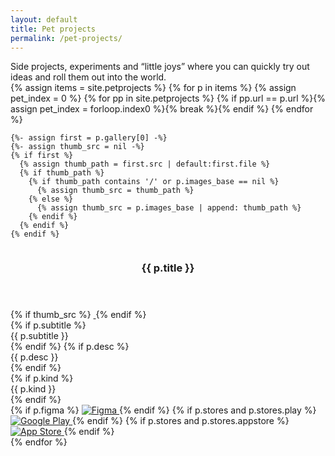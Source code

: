 ```yaml
---
layout: default
title: Pet projects
permalink: /pet-projects/
---
```

<!-- краткое описание раздела, как «лейбл кейса», но только текст -->
<div class="pet-meta">
  <div class="case-summary2">
    Side projects, experiments and “little joys” where you can quickly try out ideas and roll them out into the world.
  </div>
</div>
<div class="pp-grid">
  {% assign items = site.petprojects %}
  {% for p in items %}
    {% assign pet_index = 0 %}
    {% for pp in site.petprojects %}
      {% if pp.url == p.url %}{% assign pet_index = forloop.index0 %}{% break %}{% endif %}
    {% endfor %}

    {%- assign first = p.gallery[0] -%}
    {%- assign thumb_src = nil -%}
    {% if first %}
      {% assign thumb_path = first.src | default:first.file %}
      {% if thumb_path %}
        {% if thumb_path contains '/' or p.images_base == nil %}
          {% assign thumb_src = thumb_path %}
        {% else %}
          {% assign thumb_src = p.images_base | append: thumb_path %}
        {% endif %}
      {% endif %}
    {% endif %}

  <article class="pp-card">
    <!-- Шапка -->
    <header class="pp-header">
      <img class="pp-icon" src="{{ site.baseurl }}{{ p.icon }}" alt="">
      <h3 class="pp-title">{{ p.title }}</h3>
    </header>
    <!-- Тело: слева медиа, справа текст + футер, приклеенный к низу -->
    <div class="pp-body">
    <div class="pp-media">
      {% if thumb_src %}
        <a class="pp-media-link"
           href="javascript:void(0)"
           onclick="openPetGallery({{ pet_index }}, 0)"
           aria-label="Open gallery">
          <img src="{{ site.baseurl }}{{ thumb_src }}" alt="">
        </a>
      {% endif %}
    </div>
    <div class="pp-side">
      <div class="pp-text">
        {% if p.subtitle %}<div class="pp-subtitle">{{ p.subtitle }}</div>{% endif %}
        {% if p.desc %}<div class="pp-desc">{{ p.desc }}</div>{% endif %}
      </div>
      <div class="pp-footer">
        {% if p.kind %}<div class="pp-kind">{{ p.kind }}</div>{% endif %}
        <div class="pp-links">
          {% if p.figma %}
            <a class="pp-store" href="{{ p.figma }}" target="_blank" rel="noopener">
              <img src="{{ site.baseurl }}/ui/stores/figma.svg" alt="Figma">
            </a>
          {% endif %}
          {% if p.stores and p.stores.play %}
            <a class="pp-store" href="{{ p.stores.play }}" target="_blank" rel="noopener">
              <img src="{{ site.baseurl }}/ui/stores/googleplay.svg" alt="Google Play">
            </a>
          {% endif %}
          {% if p.stores and p.stores.appstore %}
            <a class="pp-store" href="{{ p.stores.appstore }}" target="_blank" rel="noopener">
              <img src="{{ site.baseurl }}/ui/stores/appstore.svg" alt="App Store">
            </a>
          {% endif %}
        </div>
      </div>
    </div>
  </div>
</article>
  {% endfor %}
</div>
<!-- используем общий lightbox из default.html -->
<div id="lightbox" class="lightbox" style="display:none;">
  <div class="lightbox-bg" onclick="closeLightbox()"></div>
  <div class="lightbox-content">
    <button class="lightbox-close" onclick="closeLightbox()" aria-label="Close">
      <img src="{{ site.baseurl }}/ui/lightbox_close.svg" width="36" height="36" alt="Close">
    </button>
    <button class="lightbox-arrow left" onclick="lightboxPrev()" aria-label="Previous">
      <img src="{{ site.baseurl }}/ui/lightbox_arrow_left.svg" width="36" height="36" alt="Prev">
    </button>
    <img id="lightbox-img" class="lightbox-img" src="">
    <button class="lightbox-arrow right" onclick="lightboxNext()" aria-label="Next">
      <img src="{{ site.baseurl }}/ui/lightbox_arrow_right.svg" width="36" height="36" alt="Next">
    </button>
    <div id="lightbox-caption" class="lightbox-caption"></div>
  </div>
</div>
